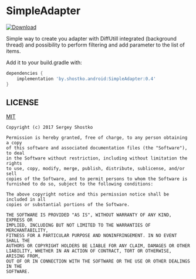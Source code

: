 # SimpleAdapter

[ ![Download](https://api.bintray.com/packages/shostko/android/SimpleAdapter/images/download.svg) ](https://bintray.com/shostko/android/SimpleAdapter/_latestVersion)

Simple way to create you adapter with DiffUtill integrated (background thread) and possibility to perform filtering and add parameter to the list of items.

Add it to your build.gradle with:

```gradle
dependencies {
    implementation 'by.shostko.android:SimpleAdapter:0.4'
}
```

## LICENSE

[MIT](https://opensource.org/licenses/mit-license.php)

	Copyright (c) 2017 Sergey Shostko

	Permission is hereby granted, free of charge, to any person obtaining a copy
	of this software and associated documentation files (the "Software"), to deal
	in the Software without restriction, including without limitation the rights
	to use, copy, modify, merge, publish, distribute, sublicense, and/or sell
	copies of the Software, and to permit persons to whom the Software is
	furnished to do so, subject to the following conditions:

	The above copyright notice and this permission notice shall be included in all
	copies or substantial portions of the Software.

	THE SOFTWARE IS PROVIDED "AS IS", WITHOUT WARRANTY OF ANY KIND, EXPRESS OR
	IMPLIED, INCLUDING BUT NOT LIMITED TO THE WARRANTIES OF MERCHANTABILITY,
	FITNESS FOR A PARTICULAR PURPOSE AND NONINFRINGEMENT. IN NO EVENT SHALL THE
	AUTHORS OR COPYRIGHT HOLDERS BE LIABLE FOR ANY CLAIM, DAMAGES OR OTHER
	LIABILITY, WHETHER IN AN ACTION OF CONTRACT, TORT OR OTHERWISE, ARISING FROM,
	OUT OF OR IN CONNECTION WITH THE SOFTWARE OR THE USE OR OTHER DEALINGS IN THE
	SOFTWARE.
